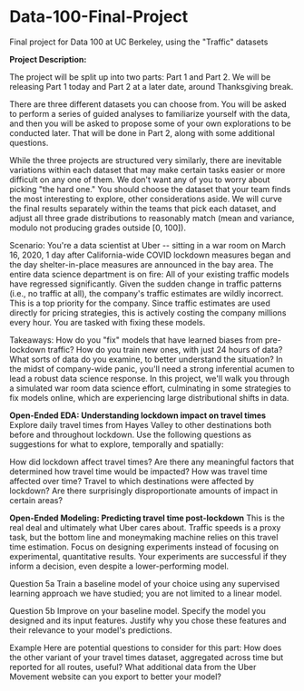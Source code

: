# Data-100-Final-Project
Final project for Data 100 at UC Berkeley, using the "Traffic" datasets

**Project Description:**

The project will be split up into two parts: Part 1 and Part 2. We will be releasing Part 1 today and Part 2 at a later date, around Thanksgiving break.

There are three different datasets you can choose from. You will be asked to perform a series of guided analyses to familiarize yourself with the data, and then you will be asked to propose some of your own explorations to be conducted later. That will be done in Part 2, along with some additional questions.

While the three projects are structured very similarly, there are inevitable variations within each dataset that may make certain tasks easier or more difficult on any one of them. We don't want any of you to worry about picking "the hard one." You should choose the dataset that your team finds the most interesting to explore, other considerations aside. We will curve the final results separately within the teams that pick each dataset, and adjust all three grade distributions to reasonably match (mean and variance, modulo not producing grades outside [0, 100]).

Scenario: You're a data scientist at Uber -- sitting in a war room on March 16, 2020, 1 day after California-wide COVID lockdown measures began and the day shelter-in-place measures are announced in the bay area. The entire data science department is on fire: All of your existing traffic models have regressed significantly. Given the sudden change in traffic patterns (i.e., no traffic at all), the company's traffic estimates are wildly incorrect. This is a top priority for the company. Since traffic estimates are used directly for pricing strategies, this is actively costing the company millions every hour. You are tasked with fixing these models.

Takeaways: How do you "fix" models that have learned biases from pre-lockdown traffic? How do you train new ones, with just 24 hours of data? What sorts of data do you examine, to better understand the situation? In the midst of company-wide panic, you'll need a strong inferential acumen to lead a robust data science response. In this project, we'll walk you through a simulated war room data science effort, culminating in some strategies to fix models online, which are experiencing large distributional shifts in data.

**Open-Ended EDA: Understanding lockdown impact on travel times**
Explore daily travel times from Hayes Valley to other destinations both before and throughout lockdown. Use the following questions as suggestions for what to explore, temporally and spatially:

How did lockdown affect travel times? Are there any meaningful factors that determined how travel time would be impacted? How was travel time affected over time?
Travel to which destinations were affected by lockdown? Are there surprisingly disproportionate amounts of impact in certain areas?

**Open-Ended Modeling: Predicting travel time post-lockdown**
This is the real deal and ultimately what Uber cares about. Traffic speeds is a proxy task, but the bottom line and moneymaking machine relies on this travel time estimation. Focus on designing experiments instead of focusing on experimental, quantitative results. Your experiments are successful if they inform a decision, even despite a lower-performing model.

Question 5a
Train a baseline model of your choice using any supervised learning approach we have studied; you are not limited to a linear model.

Question 5b
Improve on your baseline model. Specify the model you designed and its input features. Justify why you chose these features and their relevance to your model's predictions.

Example
Here are potential questions to consider for this part: How does the other variant of your travel times dataset, aggregated across time but reported for all routes, useful? What additional data from the Uber Movement website can you export to better your model?
